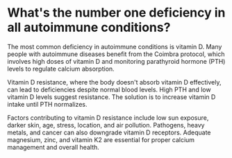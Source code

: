 # What's the number one deficiency in all autoimmune conditions?

The most common deficiency in autoimmune conditions is vitamin D. Many people with autoimmune diseases benefit from the Coimbra protocol, which involves high doses of vitamin D and monitoring parathyroid hormone (PTH) levels to regulate calcium absorption.

Vitamin D resistance, where the body doesn't absorb vitamin D effectively, can lead to deficiencies despite normal blood levels. High PTH and low vitamin D levels suggest resistance. The solution is to increase vitamin D intake until PTH normalizes.

Factors contributing to vitamin D resistance include low sun exposure, darker skin, age, stress, location, and air pollution. Pathogens, heavy metals, and cancer can also downgrade vitamin D receptors. Adequate magnesium, zinc, and vitamin K2 are essential for proper calcium management and overall health.